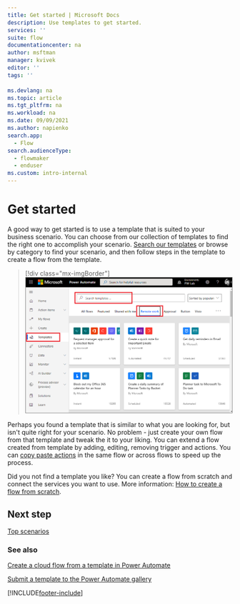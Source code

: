 ```yaml
---
title: Get started | Microsoft Docs
description: Use templates to get started. 
services: ''
suite: flow
documentationcenter: na
author: msftman
manager: kvivek
editor: ''
tags: ''

ms.devlang: na
ms.topic: article
ms.tgt_pltfrm: na
ms.workload: na
ms.date: 09/09/2021
ms.author: napienko
search.app: 
  - Flow
search.audienceType: 
  - flowmaker
  - enduser
ms.custom: intro-internal
---
```


# Get started

A good way to get started is to use a template that is suited to your business scenario. You can choose from our collection of templates to find the right one to accomplish your scenario. [Search our templates](https://flow.microsoft.com/templates/) or browse by category to find your scenario, and then follow steps in the template to create a flow from the template.

 > [!div class="mx-imgBorder"]
 > ![Templates screen.](..\media\forms\templates-screen.png "Search for a template")

Perhaps you found a template that is similar to what you are looking for, but isn't quite right for your scenario. No problem - just create your own flow from that template and tweak the it to your liking. You can extend a flow created from template by adding, editing, removing trigger and actions. You can [copy paste actions](https://flow.microsoft.com/blog/introducing-clipboard-in-flow-designer-and-three-new-user-experience-updates/) in the same flow or across flows to speed up the process.

Did you not find a template you like? You can create a flow from scratch and connect the services you want to use. More information: [How to create a flow from scratch](/get-started-logic-flow.md).  

## Next step

[Top scenarios](popular-scenarios.md)

### See also

[Create a cloud flow from a template in Power Automate](../get-started-logic-template.md)

[Submit a template to the Power Automate gallery](../publish-a-template.md)

[!INCLUDE[footer-include](../includes/footer-banner.md)]

